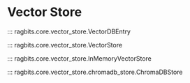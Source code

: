 # Vector Store

::: ragbits.core.vector_store.VectorDBEntry

::: ragbits.core.vector_store.VectorStore

::: ragbits.core.vector_store.InMemoryVectorStore

::: ragbits.core.vector_store.chromadb_store.ChromaDBStore